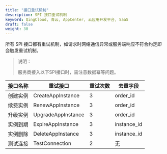 ```yaml
---
title: "接口重试机制"
description: SPI 接口重试机制
keyword: QingCloud, 青云, AppCenter, 云应用开发平台, SaaS 
draft: false
weight: 30
---
```


所有 SPI 接口都有重试机制，如请求时网络通信异常或服务端响应不符合约定即会触发重试机制。

> 说明：
>
> 服务商接入以下SPI接口时，需注意数据幂等问题。

| 接口名称 | 重试接口           | 重试次数 | 去重字段    |
| -------- | ------------------ | -------- | ----------- |
| 创建实例 | CreateAppInstance  | 3        | order_id    |
| 续费实例 | RenewAppInstance   | 3        | order_id    |
| 升级实例 | UpgradeAppInstance | 3        | order_id    |
| 实例到期 | ExpireAppInstance  | 3        | instance_id |
| 实例删除 | DeleteAppInstance  | 3        | instance_id |
| 测试连接 | TestConnection     | 2        | 无          |

